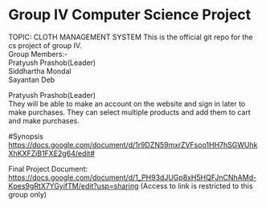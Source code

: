# Group IV Computer Science Project
TOPIC: CLOTH MANAGEMENT SYSTEM
This is the official git repo for the cs project of group IV.  
Group Members:-  
Pratyush Prashob(Leader)  
Siddhartha Mondal  
Sayantan Deb 

 
Pratyush Prashob(Leader)  
They will be able to make an account on the website and sign in later to make purchases.
They can select multiple products and add them to cart and make purchases.


#Synopsis
https://docs.google.com/document/d/1r9DZN59mxrZVFsoo1HH7hSGWUhkXhKXFZiB1FXE2g64/edit#

Final Project Document: https://docs.google.com/document/d/1_PH93dJUGp8xH5HQFJnCNhAMd-Kpes9gRtX7YGyifTM/edit?usp=sharing (Access to link is restricted to this group only)
